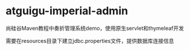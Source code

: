 # atguigu-imperial-admin
尚硅谷Maven教程中奏折管理系统demo，使用原生servlet和thymeleaf开发

需要在resources目录下建立jdbc.properties文件，提供数据库连接信息